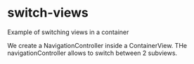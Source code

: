 switch-views
============

Example  of switching views in a container

We create a NavigationController inside a ContainerView. THe navigationController allows to switch between 2 subviews.
